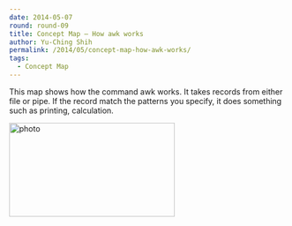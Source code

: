 ```yaml
---
date: 2014-05-07
round: round-09
title: Concept Map – How awk works
author: Yu-Ching Shih
permalink: /2014/05/concept-map-how-awk-works/
tags:
  - Concept Map
---
```

This map shows how the command awk works. It takes records from either file or pipe. If the record match the patterns you specify, it does something such as printing, calculation.

[<img class="alignnone size-medium wp-image-6995" alt="photo" src="http://teaching.software-carpentry.org/wp-content/uploads/2014/05/photo-300x170.jpg" width="300" height="170" />][1]

 [1]: http://teaching.software-carpentry.org/wp-content/uploads/2014/05/photo.jpg
